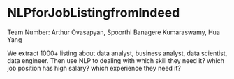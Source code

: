 # NLPforJobListingfromIndeed

Team Number: Arthur Ovasapyan, Spoorthi Banagere Kumaraswamy, Hua Yang


We extract 1000+ listing about data analyst, business analyst, data scientist, data engineer. Then use NLP to dealing with which skill they need it? which job position has high salary? which experience they need it?
